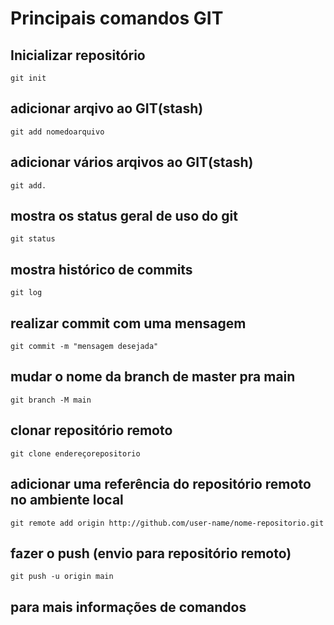 # Principais comandos GIT

## Inicializar repositório
`git init`


## adicionar arqivo ao GIT(stash)
`git add nomedoarquivo`

## adicionar vários arqivos ao GIT(stash)
`git add.`

## mostra os status geral de uso do git
`git status`

## mostra histórico de commits
`git log`

## realizar commit com uma mensagem
`git commit -m "mensagem desejada"`

## mudar o nome da branch de master pra main
`git branch -M main`

## clonar repositório remoto
`git clone endereçorepositorio`

## adicionar uma referência do repositório remoto no ambiente local
`git remote add origin http://github.com/user-name/nome-repositorio.git`

## fazer o push (envio para repositório remoto)
`git push -u origin main`

## para mais informações de comandos
